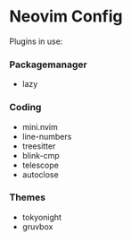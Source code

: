 # Neovim Config 
Plugins in use:

### Packagemanager
- lazy

### Coding 
- mini.nvim
- line-numbers
- treesitter
- blink-cmp
- telescope
- autoclose

### Themes
- tokyonight
- gruvbox
